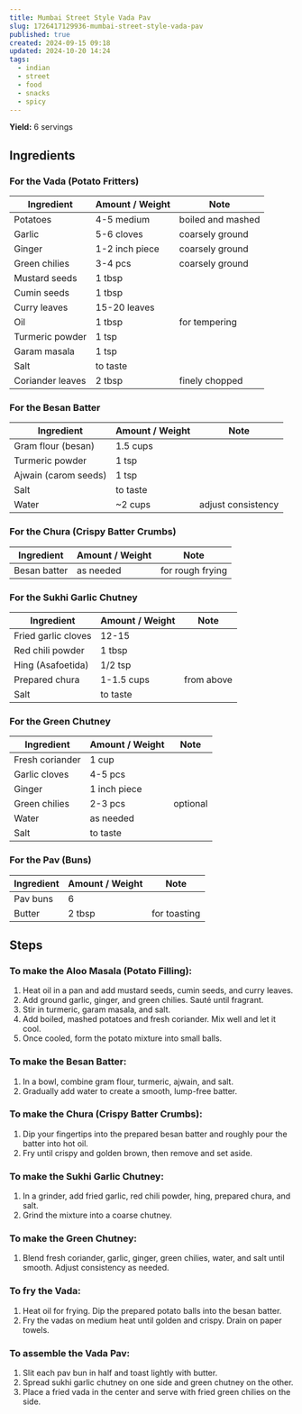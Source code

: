 ```yaml
---
title: Mumbai Street Style Vada Pav
slug: 1726417129936-mumbai-street-style-vada-pav
published: true
created: 2024-09-15 09:18
updated: 2024-10-20 14:24
tags:
  - indian
  - street
  - food
  - snacks
  - spicy
---
```


**Yield:** 6 servings

## Ingredients

### For the Vada (Potato Fritters)

| Ingredient       | Amount / Weight | Note              |
| ---------------- | --------------- | ----------------- |
| Potatoes         | 4-5 medium      | boiled and mashed |
| Garlic           | 5-6 cloves      | coarsely ground   |
| Ginger           | 1-2 inch piece  | coarsely ground   |
| Green chilies    | 3-4 pcs         | coarsely ground   |
| Mustard seeds    | 1 tbsp          |                   |
| Cumin seeds      | 1 tbsp          |                   |
| Curry leaves     | 15-20 leaves    |                   |
| Oil              | 1 tbsp          | for tempering     |
| Turmeric powder  | 1 tsp           |                   |
| Garam masala     | 1 tsp           |                   |
| Salt             | to taste        |                   |
| Coriander leaves | 2 tbsp          | finely chopped    |

### For the Besan Batter

| Ingredient           | Amount / Weight | Note               |
| -------------------- | --------------- | ------------------ |
| Gram flour (besan)   | 1.5 cups        |                    |
| Turmeric powder      | 1 tsp           |                    |
| Ajwain (carom seeds) | 1 tsp           |                    |
| Salt                 | to taste        |                    |
| Water                | ~2 cups         | adjust consistency |

### For the Chura (Crispy Batter Crumbs)

| Ingredient   | Amount / Weight | Note             |
| ------------ | --------------- | ---------------- |
| Besan batter | as needed       | for rough frying |

### For the Sukhi Garlic Chutney

| Ingredient          | Amount / Weight | Note       |
| ------------------- | --------------- | ---------- |
| Fried garlic cloves | 12-15           |            |
| Red chili powder    | 1 tbsp          |            |
| Hing (Asafoetida)   | 1/2 tsp         |            |
| Prepared chura      | 1-1.5 cups      | from above |
| Salt                | to taste        |            |

### For the Green Chutney

| Ingredient      | Amount / Weight | Note     |
| --------------- | --------------- | -------- |
| Fresh coriander | 1 cup           |          |
| Garlic cloves   | 4-5 pcs         |          |
| Ginger          | 1 inch piece    |          |
| Green chilies   | 2-3 pcs         | optional |
| Water           | as needed       |          |
| Salt            | to taste        |          |

### For the Pav (Buns)

| Ingredient | Amount / Weight | Note         |
| ---------- | --------------- | ------------ |
| Pav buns   | 6               |              |
| Butter     | 2 tbsp          | for toasting |

## Steps

### To make the Aloo Masala (Potato Filling):

1. Heat oil in a pan and add mustard seeds, cumin seeds, and curry leaves.
2. Add ground garlic, ginger, and green chilies. Sauté until fragrant.
3. Stir in turmeric, garam masala, and salt.
4. Add boiled, mashed potatoes and fresh coriander. Mix well and let it cool.
5. Once cooled, form the potato mixture into small balls.

### To make the Besan Batter:

1. In a bowl, combine gram flour, turmeric, ajwain, and salt.
2. Gradually add water to create a smooth, lump-free batter.

### To make the Chura (Crispy Batter Crumbs):

1. Dip your fingertips into the prepared besan batter and roughly pour the batter into hot oil.
2. Fry until crispy and golden brown, then remove and set aside.

### To make the Sukhi Garlic Chutney:

1. In a grinder, add fried garlic, red chili powder, hing, prepared chura, and salt.
2. Grind the mixture into a coarse chutney.

### To make the Green Chutney:

1. Blend fresh coriander, garlic, ginger, green chilies, water, and salt until smooth. Adjust consistency as needed.

### To fry the Vada:

1. Heat oil for frying. Dip the prepared potato balls into the besan batter.
2. Fry the vadas on medium heat until golden and crispy. Drain on paper towels.

### To assemble the Vada Pav:

1. Slit each pav bun in half and toast lightly with butter.
2. Spread sukhi garlic chutney on one side and green chutney on the other.
3. Place a fried vada in the center and serve with fried green chilies on the side.
